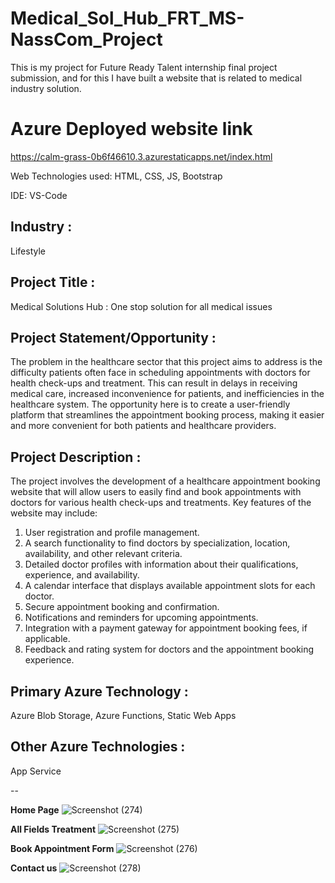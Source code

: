 # Medical_Sol_Hub_FRT_MS-NassCom_Project
This is my project for Future Ready Talent internship final project submission, and for this I have built a website that is related to medical industry solution.

# Azure Deployed website link
https://calm-grass-0b6f46610.3.azurestaticapps.net/index.html

Web Technologies used: HTML, CSS, JS, Bootstrap

IDE: VS-Code

## Industry :
Lifestyle

## Project Title :
Medical Solutions Hub : One stop solution for all medical issues

## Project Statement/Opportunity :
The problem in the healthcare sector that this project aims to address is the difficulty patients often face in scheduling appointments with doctors for health check-ups and treatment. This can result in delays in receiving medical care, increased inconvenience for patients, and inefficiencies in the healthcare system. The opportunity here is to create a user-friendly platform that streamlines the appointment booking process, making it easier and more convenient for both patients and healthcare providers.

## Project Description :
The project involves the development of a healthcare appointment booking website that will allow users to easily find and book appointments with doctors for various health check-ups and treatments. Key features of the website may include:

1. User registration and profile management.
2. A search functionality to find doctors by specialization, location, availability, and other relevant criteria.
3. Detailed doctor profiles with information about their qualifications, experience, and availability.
4. A calendar interface that displays available appointment slots for each doctor.
5. Secure appointment booking and confirmation.
6. Notifications and reminders for upcoming appointments.
7. Integration with a payment gateway for appointment booking fees, if applicable.
8. Feedback and rating system for doctors and the appointment booking experience.

## Primary Azure Technology :
Azure Blob Storage, Azure Functions, Static Web Apps

## Other Azure Technologies :
App Service

--

**Home Page**
![Screenshot (274)](https://github.com/Aditya8404/Medical_Sol_Hub_FRT_MS-NassCom_Project/assets/108679600/ec08bb41-844d-42b0-bdf7-5d9fd0419b15)

**All Fields Treatment**
![Screenshot (275)](https://github.com/Aditya8404/Medical_Sol_Hub_FRT_MS-NassCom_Project/assets/108679600/e310f1c8-92cd-4c38-9166-30bc496e661c)

**Book Appointment Form**
![Screenshot (276)](https://github.com/Aditya8404/Medical_Sol_Hub_FRT_MS-NassCom_Project/assets/108679600/acf393bc-43e0-48a4-89ea-9c1ebcc8a3e2)

**Contact us**
![Screenshot (278)](https://github.com/Aditya8404/Medical_Sol_Hub_FRT_MS-NassCom_Project/assets/108679600/84a4a971-e982-4639-817f-bfb474897ff4)
